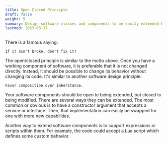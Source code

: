 ```yaml
---
title: Open Closed Principle
draft: false
weight: 5
summary: Design software classes and components to be easily extended but rarely modified.
lastmod: 2023-03-17
---
```


There is a famous saying:

```
If it ain't broke, don't fix it!
```

The open/closed principle is similar to the motto above.  Once you have a working 
component of software, it is preferable that it is not changed directly.  Instead,
it should be possible to change its behavior without changing its code.  It's similar
to another software design principle:

```
Favor composition over inheritance.
```

Your software components should be open to being extended, but closed to being modified.
There are several ways they can be extended.  The most common or obvious is to have
a constructor argument that accepts a service or interface.  Then, that implementation
can easily be swapped for one with more new capabilities.

Another way to extend software components is to support expressions or scripts within them.
For example, the code could accept a Lua script which defines some custom behavior.